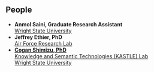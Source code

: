 ## People

* **Anmol Saini, Graduate Research Assistant** <br /> [Wright State University](https://wright.edu)
* **Jeffrey Ethier, PhD** <br /> [Air Force Research Lab](https://www.afrl.af.mil)
* [**Cogan Shimizu, PhD**](https://coganshimizu.com) <br /> [Knowledge and Semantic Technologies (KASTLE) Lab](https://kastle.cs.wright.edu/) <br /> [Wright State University](https://wright.edu)